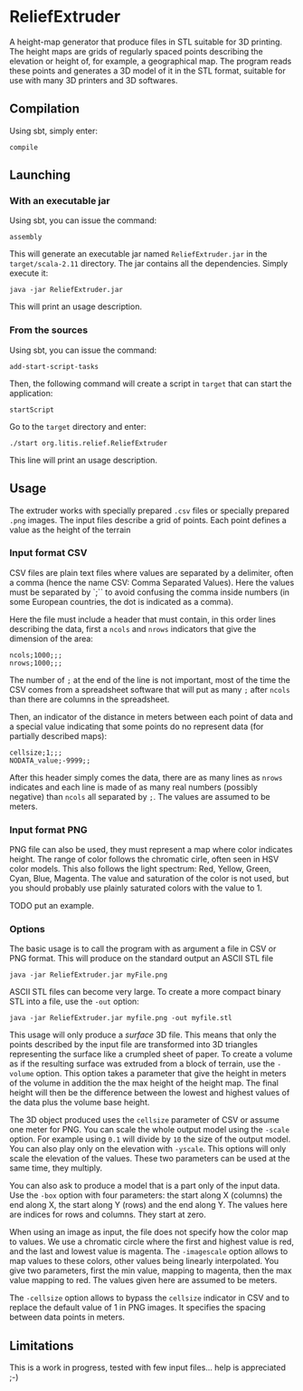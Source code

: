 # ReliefExtruder

A height-map generator that produce files in STL suitable for 3D printing. The height maps are grids of regularly spaced points describing the elevation or height of, for example, a geographical map. The program reads these points and generates a 3D model of it in the STL format, suitable for use with many 3D printers and 3D softwares.

## Compilation

Using sbt, simply enter:

    compile

## Launching

### With an executable jar

Using sbt, you can issue the command:

    assembly

This will generate an executable jar named `ReliefExtruder.jar` in the `target/scala-2.11` directory. The jar contains all the dependencies. Simply execute it:

    java -jar ReliefExtruder.jar

This will print an usage description.

### From the sources

Using sbt, you can issue the command:

    add-start-script-tasks

Then, the following command will create a script in `target` that can start the application:

    startScript

Go to the `target` directory and enter:

    ./start org.litis.relief.ReliefExtruder

This line will print an usage description.

## Usage

The extruder works with specially prepared `.csv` files or specially prepared `.png` images. The input files describe a grid of points. Each point defines a value as the height of the terrain 

### Input format CSV

CSV files are plain text files where values are separated by a delimiter, often a comma (hence the name CSV: Comma Separated Values). Here the values must be separated by `;`` to avoid confusing the comma inside numbers (in some European countries, the dot is indicated as a comma).

Here the file must include a header that must contain, in this order lines describing the data, first a `ncols`
and `nrows` indicators that give the dimension of the area:

    ncols;1000;;;
    nrows;1000;;;

The number of `;` at the end of the line is not important, most of the time the CSV comes from a spreadsheet software that will put as many `;` after `ncols` than there are columns in the spreadsheet.

Then, an indicator of the distance in meters between each point of data and a special value indicating that some points do no represent data (for partially described maps):

    cellsize;1;;;
    NODATA_value;-9999;;

After this header simply comes the data, there are as many lines as `nrows` indicates and each line is made of as many real numbers (possibly negative) than `ncols` all separated by `;`. The values are assumed to be meters.

### Input format PNG

PNG file can also be used, they must represent a map where color indicates height. The range of color follows the chromatic cirle, often seen in HSV color models. This also follows the light spectrum: Red, Yellow, Green, Cyan, Blue, Magenta. The value and saturation of the color is not used, but you should probably use plainly saturated colors with the value to 1.

TODO put an example.

### Options

The basic usage is to call the program with as argument a file in CSV or PNG format. This will produce on the standard output an ASCII STL file

    java -jar ReliefExtruder.jar myFile.png

ASCII STL files can become very large. To create a more compact binary STL into a file, use the `-out` option:

    java -jar ReliefExtruder.jar myfile.png -out myfile.stl

This usage will only produce a *surface* 3D file. This means that only the points described by the input file are transformed into 3D triangles representing the surface like a crumpled sheet of paper. To create a volume as if the resulting surface was extruded from a block of terrain, use the `-volume` option. This option takes a parameter that give the height in meters of the volume in addition the the max height of the height map. The final height will then be the difference between the lowest and highest values of the data plus the volume base height.

The 3D object produced uses the `cellsize` parameter of CSV or assume one meter for PNG. You can scale the whole output model using the `-scale` option. For example using `0.1` will divide by `10` the size of the output model. You can also play only on the elevation with `-yscale`. This options will only scale the elevation of the values. These two parameters can be used at the same time, they multiply.

You can also ask to produce a model that is a part only of the input data. Use the `-box` option with four parameters: the start along X (columns) the end along X, the start along Y (rows) and the end along Y. The values here are indices for rows and columns. They start at zero.

When using an image as input, the file does not specify how the color map to values. We use a chromatic circle where the first and highest value is red, and the last and lowest value is magenta. The `-imagescale` option allows to map values to these colors, other values being linearly interpolated. You give two parameters, first the min value, mapping to magenta, then the max value mapping to red. The values given here are assumed to be meters.

The `-cellsize` option allows to bypass the `cellsize` indicator in CSV and to replace the default value of 1 in PNG images. It specifies the spacing between data points in meters.

## Limitations

This is a work in progress, tested with few input files... help is appreciated ;-)
